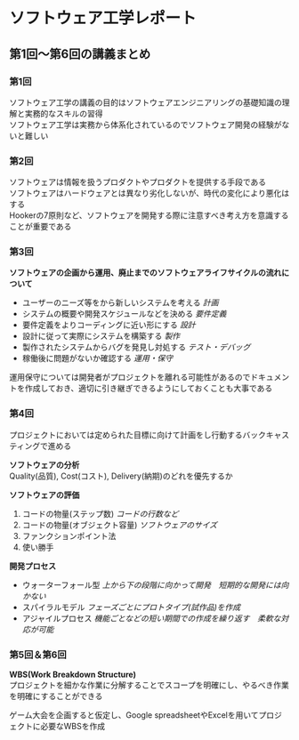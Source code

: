 # ソフトウェア工学レポート
## 第1回～第6回の講義まとめ

### 第1回
ソフトウェア工学の講義の目的はソフトウェアエンジニアリングの基礎知識の理解と実務的なスキルの習得  
ソフトウェア工学は実務から体系化されているのでソフトウェア開発の経験がないと難しい  

### 第2回
ソフトウェアは情報を扱うプロダクトやプロダクトを提供する手段である  
ソフトウェアはハードウェアとは異なり劣化しないが、時代の変化により悪化はする  
Hookerの7原則など、ソフトウェアを開発する際に注意すべき考え方を意識することが重要である

### 第3回
**ソフトウェアの企画から運用、廃止までのソフトウェアライフサイクルの流れについて**  
- ユーザーのニーズ等をから新しいシステムを考える *計画*
- システムの概要や開発スケジュールなどを決める *要件定義*
- 要件定義をよりコーディングに近い形にする *設計*
- 設計に従って実際にシステムを構築する *製作*
- 製作されたシステムからバグを発見し対処する *テスト・デバッグ*
- 稼働後に問題がないか確認する *運用・保守*  

運用保守については開発者がプロジェクトを離れる可能性があるのでドキュメントを作成しておき、適切に引き継ぎできるようにしておくことも大事である

### 第4回
プロジェクトにおいては定められた目標に向けて計画をし行動するバックキャスティングで進める  

**ソフトウェアの分析**  
Quality(品質), Cost(コスト), Delivery(納期)のどれを優先するか  

**ソフトウェアの評価**
1. コードの物量(ステップ数) *コードの行数など*
2. コードの物量(オブジェクト容量) *ソフトウェアのサイズ*
3. ファンクションポイント法
4. 使い勝手

**開発プロセス**
- ウォーターフォール型 *上から下の段階に向かって開発　短期的な開発には向かない*
- スパイラルモデル *フェーズごとにプロトタイプ(試作品)を作成*
- アジャイルプロセス *機能ごとなどの短い期間での作成を繰り返す　柔軟な対応が可能*

### 第5回＆第6回
**WBS(Work Breakdown Structure)**  
プロジェクトを細かな作業に分解することでスコープを明確にし、やるべき作業を明確にすることができる  

ゲーム大会を企画すると仮定し、Google spreadsheetやExcelを用いてプロジェクトに必要なWBSを作成
